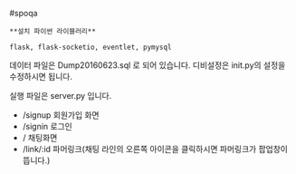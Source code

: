 #spoqa

```
**설치 파이썬 라이블러리**

flask, flask-socketio, eventlet, pymysql
```

데이터 파일은 Dump20160623.sql 로 되어 있습니다.
디비설정은 init.py의 설정을 수정하시면 됩니다. 

실행 파일은 server.py 입니다.

- /signup
  회원가입 화면
- /signin
  로그인
- /
  채팅화면
- /link/:id
  파머링크(채팅 라인의 오른쪽 아이콘을 클릭하시면 파머링크가 팝업창이 뜹니다.)




